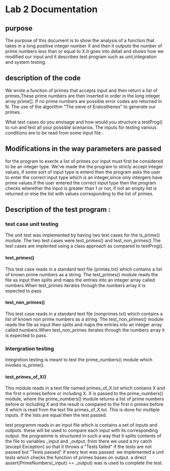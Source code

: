 # Lab 2 Documentation
## purpose 
The purpose of this document is to show the analysis of a function that takes in a long positive integer number X and then it outputs the number of prime numbers less than or equal to X.It goes into detail and shows how we modified our input and it describes test program such as unit,integration and system testing.

## description of the code
We wrote a function of primes that accepts input and then return a list of primes,These prime numbers are then inserted in order in the
long integer array prime[]. If no prime numbers are possible error codes are returned in N. The use of the algorithm ”The sieve of Eratosthenes” to generate our primes.

What test cases do you envisage and how would you structure a testProg() to run and test all
your possible scenarios. The inputs for testing various conditions are to be read from some input
file .

## Modifications in the way parameters are passed
for the program to execte a list of primes our input must first be considered to be an integer type. We've
made the the program to stricly accept integer values, if some sort of input type is enterd then the program 
asks the user to enter the correct input type which is an  integer,since only intergers have prime values.if the user entered the correct input type then the program checks wherether the input is greater than 1 or not, if not an  empty list is returned or else the list with values corresponding to the list of primes.
 
## Description of the test program :
### test case unit testing
The unit test was implemented by having two test cases for the is_prime() module. The two test cases were test_primes() and test_non_primes().The test cases are implented using a class approach as compared to testProg(). 

#### test_primes() 
This test case reads in a standard text file (primes.txt) which contains a list of known prime numbers as a string. The test_primes() module reads the file as input then splits and maps the entries into an integer array called numbers.When test_primes iterates through the numbers array it is expected to pass.

#### test_non_primes() 
This test case reads in a standard text file (nonprimes.txt) which contains a list of known non prime numbers as a string. The test_non_primes() module reads the file as input then splits and maps the entries into an integer array called numbers.When test_non_primes iterates through the numbers array it is expected to pass.

 ### Intergration testing 
Integretion testing is meant to test the prime_numbers()
module which invokes is_prime().

#### test_primes_of_X()
This module reads in a text file named primes_of_X.txt which contains X and the first n primes before or including X. X is passed to the prime_numbers() module, where the prime_numbers() module returns a list of prime numbers before or including X and the result is compared to the first n primes before X which is read from the text file  primes_of_X.txt. This is done for multiple inputs. If the lists are equal then the test passed.


test programm reads in an input file which is contains a set of inputs and outputs.
these will be used to compare each input with its corresponding output. the programme is
structured in such a way that it splits contents of the file to variables _input and _output.
from there we used a try catch (except Exception) so that it throws a "Tests failed" if the tests 
are not passed but "Tests passed" if every test was passed.
we implemented a unit tests which checks the function of primes bases on output.
a direct assert(PrimeNumbers(_input) == _output) was is used to complete the test.


